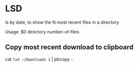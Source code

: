 # LSD
ls by date, to show the N most recent files in a directory

Usage: $0 directory number-of-files

## Copy most recent download to clipboard
cat `lsd ~/Downloads 1` | pbcopy -



